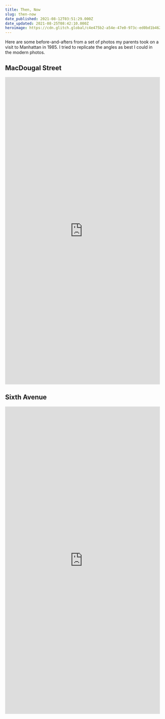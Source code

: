 ```yaml
---
title: Then, Now
slug: then-now
date_published: 2021-08-12T03:51:29.000Z
date_updated: 2021-08-25T08:42:10.000Z
heroimage: https://cdn.glitch.global/c4e475b2-a54e-47e0-973c-ed0bd1b46262/manhattan-1985.jpeg?v=1669526801634
---
```


Here are some before-and-afters from a set of photos my parents took on a visit to Manhattan in 1985. I tried to replicate the angles as best I could in the modern photos.

## MacDougal Street

<iframe frameborder="0" class="juxtapose" width="100%" height="1000" src="https://cdn.knightlab.com/libs/juxtapose/latest/embed/index.html?uid=5702d8f4-faff-11eb-abb7-b9a7ff2ee17c"></iframe>

## Sixth Avenue

<iframe frameborder="0" class="juxtapose" width="100%" height="1000" src="https://cdn.knightlab.com/libs/juxtapose/latest/embed/index.html?uid=7a65c8cc-fafc-11eb-abb7-b9a7ff2ee17c"></iframe>